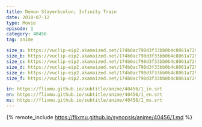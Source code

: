 ```yaml
---
title: Demon Slayer&colon; Infinity Train
date: 2010-07-12
type: Movie
episode: 1
category: 40456
tag: anime

size_a: https://vuclip-eip2.akamaized.net/174b0ac798d3f33bb0b4c8061a72916f/vp63207_V20210610075438/hlsc_e2931_2.m3u8
size_b: https://vuclip-eip2.akamaized.net/174b0ac798d3f33bb0b4c8061a72916f/vp63207_V20210610075438/hlsc_e2931_3.m3u8
size_c: https://vuclip-eip2.akamaized.net/174b0ac798d3f33bb0b4c8061a72916f/vp63207_V20210610075438/hlsc_e2931_4.m3u8
size_d: https://vuclip-eip2.akamaized.net/174b0ac798d3f33bb0b4c8061a72916f/vp63207_V20210610075438/hlsc_e2931_5.m3u8
size_e: https://vuclip-eip2.akamaized.net/174b0ac798d3f33bb0b4c8061a72916f/vp63207_V20210610075438/hlsc_e2931_6.m3u8
size_f: https://vuclip-eip2.akamaized.net/174b0ac798d3f33bb0b4c8061a72916f/vp63207_V20210610075438/hlsc_e2931_7.m3u8

in: https://flixmu.github.io/subtitle/anime/40456/1_in.srt
en: https://flixmu.github.io/subtitle/anime/40456/1_en.srt
ms: https://flixmu.github.io/subtitle/anime/40456/1_ms.srt
---
```

{% remote_include https://flixmu.github.io/synopsis/anime/40456/1.md %}
